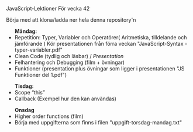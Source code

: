 ﻿JavaScript-Lektioner För vecka 42

Börja med att klona/ladda ner hela denna repository'n



<ul>
  <b>Måndag:</b>
  <li>Repetition: Typer, Variabler och Operatörer( Aritmetiska, tilldelande och jämförande ) Kör presentationen från förra veckan "JavaScript-Syntax -typer-variabler.pdf" </li>
  <li>Clean Code (tydlig och läsbar)  / <i>Presentation</i></li>
  <li>Felhantering och Debugging (film + övningar) </li>
  <li>Funktioner (presentation plus övningar som ligger i presentationen "JS Funktioner del 1.pdf")</li>
</ul>
<ul>
  <b>Tisdag:</b>
  <li>Scope “this”</li>
  <li>Callback (Exempel hur den kan användas)</li>
</ul>
<ul>  
  <b>Onsdag</b>
  <li>Higher order functions (film)</li>
  <li>Börja med uppgifterna som finns i filen "uppgift-torsdag-mandag.txt"</li>
</ul>
